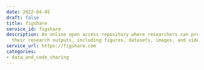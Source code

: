 ```yaml
---
date: 2022-04-05
draft: false
title: figshare
service_id: figshare
description: An online open access repository where researchers can preserve and share
  their research outputs, including figures, datasets, images, and videos.
service_url: https://figshare.com
categories:
- data_and_code_sharing
---
```




